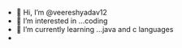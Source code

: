 - 👋 Hi, I’m @veereshyadav12
- 👀 I’m interested in ...coding
- 🌱 I’m currently learning ...java and c languages
- 

<!---
veereshyadav12/veereshyadav12 is a ✨ special ✨ repository because its `README.md` (this file) appears on your GitHub profile.
You can click the Preview link to take a look at your changes.
--->
